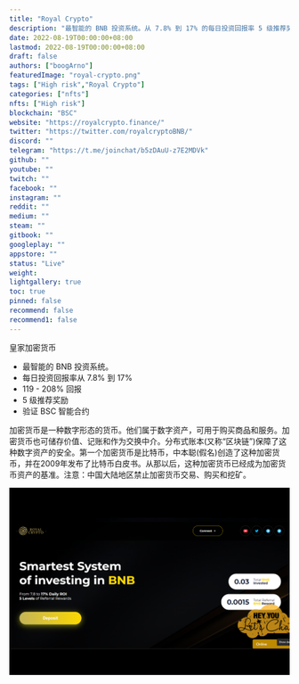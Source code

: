 ```yaml
---
title: "Royal Crypto"
description: "最智能的 BNB 投资系统。从 7.8% 到 17% 的每日投资回报率 5 级推荐奖励"
date: 2022-08-19T00:00:00+08:00
lastmod: 2022-08-19T00:00:00+08:00
draft: false
authors: ["boogArno"]
featuredImage: "royal-crypto.png"
tags: ["High risk","Royal Crypto"]
categories: ["nfts"]
nfts: ["High risk"]
blockchain: "BSC"
website: "https://royalcrypto.finance/"
twitter: "https://twitter.com/royalcryptoBNB/"
discord: ""
telegram: "https://t.me/joinchat/b5zDAuU-z7E2MDVk"
github: ""
youtube: ""
twitch: ""
facebook: ""
instagram: ""
reddit: ""
medium: ""
steam: ""
gitbook: ""
googleplay: ""
appstore: ""
status: "Live"
weight: 
lightgallery: true
toc: true
pinned: false
recommend: false
recommend1: false
---
```

皇家加密货币
- 最智能的 BNB 投资系统。
- 每日投资回报率从 7.8% 到 17%
- 119 - 208% 回报
- 5 级推荐奖励
- 验证 BSC 智能合约

加密货币是一种数字形态的货币。他们属于数字资产，可用于购买商品和服务。加密货币也可储存价值、记账和作为交换中介。分布式账本(又称“区块链”)保障了这种数字资产的安全。第一个加密货币是比特币，中本聪(假名)创造了这种加密货币，并在2009年发布了比特币白皮书。从那以后，这种加密货币已经成为加密货币资产的基准。注意：中国大陆地区禁止加密货币交易、购买和挖矿。

![royalcrypto-dapp-high-risk-bsc-image1_61bc68ebc7b6ac38a0096336bfa2aa84](royalcrypto-dapp-high-risk-bsc-image1_61bc68ebc7b6ac38a0096336bfa2aa84.png)